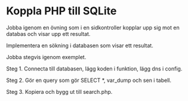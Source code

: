 Koppla PHP till SQLite
==========================

Jobba igenom en övning som i en sidkontroller kopplar upp sig mot en databas och visar upp ett resultat.

Implementera en sökning i databasen som visar ett resultat.

Jobba stegvis igenom exemplet.

Steg 1. Connecta till databasen, lägg koden i funktion, lägg dns i config.


Steg 2. Gör en query som gör SELECT \*, var_dump och sen i tabell.


Steg 3. Kopiera och bygg ut till search.php.  
